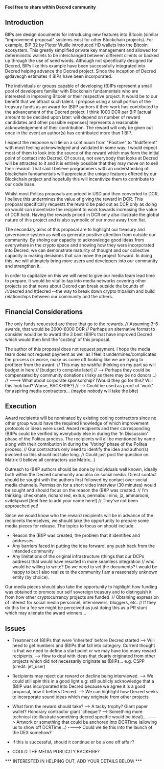 **Feel free to share within Decred community**

## Introduction

BIPs are design documents for introducing new features into Bitcoin (similar "improvement proposal" systems exist for other Blockchain projects). For example, BIP 32 by Pieter Wuille introduced HD wallets into the Bitcoin ecosystem. This greatly simplified private key management and allowed for deterministic wallets to be interchanged between different clients or backed up through the use of seed words. Although not specifically designed for Decred, BIPs like this example have been successfully integrated into Decred helping advance the Decred project. Since the inception of Decred @davecgh estimates 4 BIPs have been incorporated.

The individuals or groups capable of developing (B)IPs represent a small pool of developers familiar with Blockchain fundamentals who are interested in improving Bitcoin or their respective project. It would be to our benefit that we attract such talent. I propose using a small portion of the treasury funds as an award for (B)IP authors if their work has contributed to the advancement of the Decred project. I think 1000 DCR per BIP [actual amount to be decided upon later: will depend on number of reward candidates and other possible expenses] represents a reasonable acknowledgement of their contribution. The reward will only be given out once in the event an author(s) has contributed more than 1 BIP.

I expect the response will lie on a continuum from "Positive" to "Indifferent" with most feeling acknowledged and validated in some way. I would expect most of them to look into the source of the reward which may form the initial point of contact into Decred. Of course, not everybody that looks at Decred will be attracted to it and it is entirely possible that they may move on to sell their reward. That said I believe programmers with an understanding of blockchain fundamentals will appreciate the unique features offered by our Blockchain project and hopefully this will incentivize them to contribute to our code base.

Whilst most Politea proposals are priced in USD and then converted to DCR, I believe this undermines the value of giving the reward in DCR. This proposal specifically requests the reward be paid out as DCR only as doing so would can incentivize the recipient to work towards increasing the value of DCR held. Having the rewards priced in DCR only also illustrate the global nature of this project and is also symbolic of our move away from fiat.

The secondary aims of this proposal are to highlight our treasury and governance system as well as generate positive attention from outside our community. By shoing our capacity to acknowledge good ideas from everywhere in the crypto space and showing how they were incorporated into Decred, we can demonstrate maturity of thought and our collective capacity in making decisions that can move the project forward. In doing this, we will ultimately bring more users and developers into our community and strengthen it.

In order to capitalize on this we will need to give our media team lead time to prepare. It would be vital to tap into media networks covering other projects so that news about Decred can break outside the bounds of /r/decred and #decred --the way to break down crypto tribalism and build relationships between our community and the others.

## Financial Considerations

The only funds requested are those that go to the rewards.
// Assuming 3-6 awards, that would be 3000-6000 DCR
// Perhaps an alternative format to consider would be to award the 3 best (B)IPs that have improved Decred which would then limit the 'costing' of this proposal.

The author of this proposal does not request payment.
I hope the media team does not request payment as well as I feel it undermines/complicates the process or worse, make us come off looking like we are trying to profiteer from the award.
// This may be wishful thinking on my part so will budget in here
// [budget to complete later]
// --> Perhaps they could be compensated by community donations (risky as there may be no donors...)
// ---> What about corporate sponsorship? (Would they go for this? Will this look bad? Worse, BACKFIRE?)
// --> Could be used as proof of 'work' for aspiring media contractors... (maybe nobody will take the bite)

## Execution

Award recipients will be nominated by existing coding contractors since no other group would have the required knowledge of which improvement protocols or ideas were used. Award recipients and their corresponding (B)IPs could be verified by everybody else in during the 'In Discussion' phase of the Politea process. The recipients will all be mentioned by name along with their contribution in during the 'Voting" phase of the Politea process.
// Our contractors only need to identify the idea and author(s) involved so this should not take long.
// Could just post the question on Matrix (I believe all contractors use Matrix...)

Outreach to (B)IP authors should be done by individuals well known, ideally both within the Decred community and also on social media. Direct contact should be sought with the authors first followed by contact over social media channels. Permission for a short video interview (30 minutes) would be sought and should focus on the reason the (B)IP was created.
// I'm thinking: checkmate, richard red, exitus, permabull nino, jz, ammarooni, svitekpavel [feel free to add your name here!]
// They've not been approached yet!

Since we would know who the reward recipients will be in advance of the recipients themselves, we should take the opportunity to prepare some media pieces for release. The topics to focus on should include:
- Reason the (B)IP was created, the problem that it identifies and addresses
- Any barriers faced in putting the idea forward, any push back from the intended community
- Any limitations of the original infrastructure (things that our DCPs address) that would have resulted in more seamless integration
// who would be willing to write? Do we need to vet the documents? I would be happy to but I also realize to the community I am a reasonably unknown entity (by choice).

Our media pieces should also take the opportunity to highlight how funding was obtained to promote our self sovereign treasury and to distinguish it from how other cryptocurrency projects are funded.
// Obtaining expression of interest for social media personnel, interviewers, bloggers, etc.
// If they do this for a fee we might be perceived as just doing this as a PR stunt which may alienate the award winners...

## Issues

- Treatment of (B)IPs that were 'inherited' before Decred started
--> Will need to get numbers and (B)IPs that fall into category. Current thought is that we need to define a start point or we may have too many reward recipients.
--> How to deal with ideas that clearly originated from other projects which did not necessarily originate as (B)IPs... e.g. CSPP (credit: jet_user)

- Recipients may reject our reward or decline being interviewed.
--> We could still spin this in a good light e.g: still publicly acknowledge that a (B)IP was incorporated into Decred because we agree it is a good proposal, how it betters Decred.
--> We can highlight how Decred seeks to incorporate sound ideas which may originate from other projects

- What form the reward should take?
--> A tacky trophy? Giant paper wallet? Honorary contractor giant 'cheque'?
--> Something more technical (to illustrate something decred specific would be ideal)...
----> Artwork or something that could be anchored into DCRTime (allowing us to show off DCRTime...)
----> Could we tie this into the launch of the DEX somehow?

- If this is successful, should it continue or be a one off affair?

- COULD THE MEDIA PUBLICITY BACKFIRE?


*** INTERESTED IN HELPING OUT, ADD YOUR DETAILS BELOW ***

